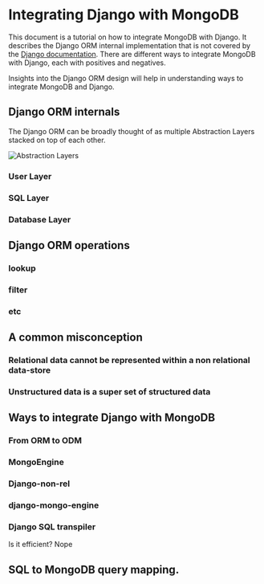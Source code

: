 # Integrating Django with MongoDB

This document is a tutorial on how to integrate MongoDB with Django. It describes the Django ORM internal implementation that is not covered by the [Django documentation](https://docs.djangoproject.com/en/dev/). There are different ways to integrate MongoDB with Django, each with positives and negatives.

Insights into the Django ORM design will help in understanding ways to integrate MongoDB and Django.     

## Django ORM internals

The Django ORM can be broadly thought of as multiple Abstraction Layers stacked on top of each other.

![Abstraction Layers](/images/layers.svg)

### User Layer

### SQL Layer

### Database Layer


## Django ORM operations

### lookup

### filter

### etc


## A common misconception 

### Relational data cannot be represented within a non relational data-store

### Unstructured data is a super set of structured data 


## Ways to integrate Django with MongoDB

### From ORM to ODM

### MongoEngine

### Django-non-rel

### django-mongo-engine

### Django SQL transpiler
 Is it efficient? Nope
 

## SQL to MongoDB query mapping. 